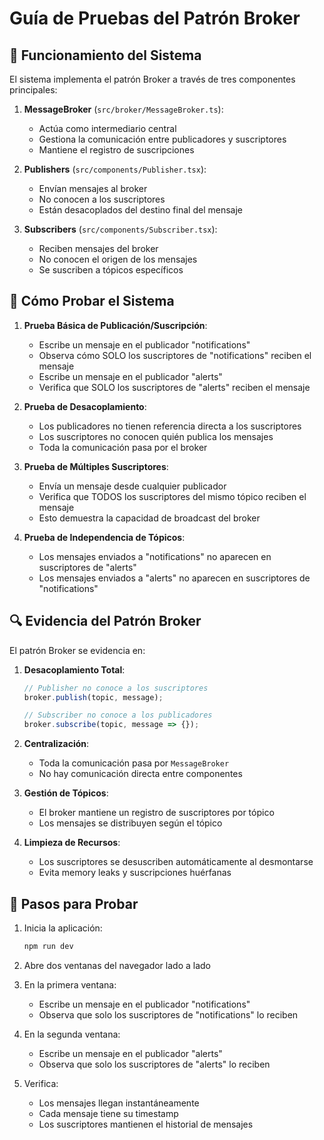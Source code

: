 # Guía de Pruebas del Patrón Broker

## 🎯 Funcionamiento del Sistema

El sistema implementa el patrón Broker a través de tres componentes principales:

1. **MessageBroker** (`src/broker/MessageBroker.ts`):
   - Actúa como intermediario central
   - Gestiona la comunicación entre publicadores y suscriptores
   - Mantiene el registro de suscripciones

2. **Publishers** (`src/components/Publisher.tsx`):
   - Envían mensajes al broker
   - No conocen a los suscriptores
   - Están desacoplados del destino final del mensaje

3. **Subscribers** (`src/components/Subscriber.tsx`):
   - Reciben mensajes del broker
   - No conocen el origen de los mensajes
   - Se suscriben a tópicos específicos

## 📝 Cómo Probar el Sistema

1. **Prueba Básica de Publicación/Suscripción**:
   - Escribe un mensaje en el publicador "notifications"
   - Observa cómo SOLO los suscriptores de "notifications" reciben el mensaje
   - Escribe un mensaje en el publicador "alerts"
   - Verifica que SOLO los suscriptores de "alerts" reciben el mensaje

2. **Prueba de Desacoplamiento**:
   - Los publicadores no tienen referencia directa a los suscriptores
   - Los suscriptores no conocen quién publica los mensajes
   - Toda la comunicación pasa por el broker

3. **Prueba de Múltiples Suscriptores**:
   - Envía un mensaje desde cualquier publicador
   - Verifica que TODOS los suscriptores del mismo tópico reciben el mensaje
   - Esto demuestra la capacidad de broadcast del broker

4. **Prueba de Independencia de Tópicos**:
   - Los mensajes enviados a "notifications" no aparecen en suscriptores de "alerts"
   - Los mensajes enviados a "alerts" no aparecen en suscriptores de "notifications"

## 🔍 Evidencia del Patrón Broker

El patrón Broker se evidencia en:

1. **Desacoplamiento Total**:
   ```typescript
   // Publisher no conoce a los suscriptores
   broker.publish(topic, message);
   
   // Subscriber no conoce a los publicadores
   broker.subscribe(topic, message => {});
   ```

2. **Centralización**:
   - Toda la comunicación pasa por `MessageBroker`
   - No hay comunicación directa entre componentes

3. **Gestión de Tópicos**:
   - El broker mantiene un registro de suscriptores por tópico
   - Los mensajes se distribuyen según el tópico

4. **Limpieza de Recursos**:
   - Los suscriptores se desuscriben automáticamente al desmontarse
   - Evita memory leaks y suscripciones huérfanas

## 🚀 Pasos para Probar

1. Inicia la aplicación:
   ```bash
   npm run dev
   ```

2. Abre dos ventanas del navegador lado a lado

3. En la primera ventana:
   - Escribe un mensaje en el publicador "notifications"
   - Observa que solo los suscriptores de "notifications" lo reciben

4. En la segunda ventana:
   - Escribe un mensaje en el publicador "alerts"
   - Observa que solo los suscriptores de "alerts" lo reciben

5. Verifica:
   - Los mensajes llegan instantáneamente
   - Cada mensaje tiene su timestamp
   - Los suscriptores mantienen el historial de mensajes